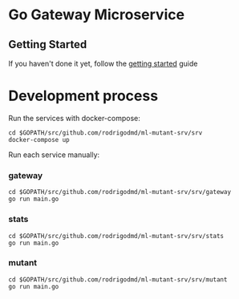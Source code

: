 # Go Gateway Microservice

## Getting Started

If you haven't done it yet, follow the [getting started](https://github.com/rodrigodmd/ml-mutant-srv#getting-started) guide

# Development process

Run the services with docker-compose:

    cd $GOPATH/src/github.com/rodrigodmd/ml-mutant-srv/srv
    docker-compose up

Run each service manually:

### gateway

    cd $GOPATH/src/github.com/rodrigodmd/ml-mutant-srv/srv/gateway
    go run main.go

### stats

    cd $GOPATH/src/github.com/rodrigodmd/ml-mutant-srv/srv/stats
    go run main.go

### mutant

    cd $GOPATH/src/github.com/rodrigodmd/ml-mutant-srv/srv/mutant
    go run main.go


